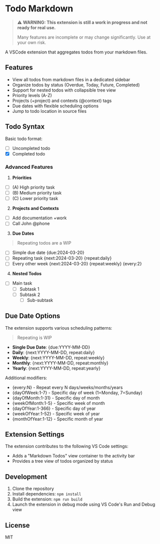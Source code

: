 # Todo Markdown

> ⚠️ **WARNING: This extension is still a work in progress and not ready for
> real use.**
>
> Many features are incomplete or may change significantly. Use at your own
> risk.

A VSCode extension that aggregates todos from your markdown files.

## Features

- View all todos from markdown files in a dedicated sidebar
- Organize todos by status (Overdue, Today, Future, Completed)
- Support for nested todos with collapsible tree view
- Priority levels (A-Z)
- Projects (+project) and contexts (@context) tags
- Due dates with flexible scheduling options
- Jump to todo location in source files

## Todo Syntax

Basic todo format:

- [ ] Uncompleted todo
- [x] Completed todo

### Advanced Features

1. **Priorities**

- [ ] (A) High priority task
- [ ] (B) Medium priority task
- [ ] (C) Lower priority task

2. **Projects and Contexts**

- [ ] Add documentation +work
- [ ] Call John @phone

3. **Due Dates**

> Repeating todos are a WIP

- [ ] Simple due date {due:2024-03-20}
- [ ] Repeating task {next:2024-03-20} {repeat:daily}
- [ ] Every other week {next:2024-03-20} {repeat:weekly} {every:2}

4. **Nested Todos**

- [ ] Main task
  - [ ] Subtask 1
  - [ ] Subtask 2
    - [ ] Sub-subtask

## Due Date Options

The extension supports various scheduling patterns:

> Repeating is WIP

- **Single Due Date**: {due:YYYY-MM-DD}
- **Daily**: {next:YYYY-MM-DD, repeat:daily}
- **Weekly**: {next:YYYY-MM-DD, repeat:weekly}
- **Monthly**: {next:YYYY-MM-DD, repeat:monthly}
- **Yearly**: {next:YYYY-MM-DD, repeat:yearly}

Additional modifiers:

- {every:N} - Repeat every N days/weeks/months/years
- {dayOfWeek:1-7} - Specific day of week (1=Monday, 7=Sunday)
- {dayOfMonth:1-31} - Specific day of month
- {weekOfMonth:1-5} - Specific week of month
- {dayOfYear:1-366} - Specific day of year
- {weekOfYear:1-52} - Specific week of year
- {monthOfYear:1-12} - Specific month of year

## Extension Settings

The extension contributes to the following VS Code settings:

- Adds a "Markdown Todos" view container to the activity bar
- Provides a tree view of todos organized by status

## Development

1. Clone the repository
2. Install dependencies: `npm install`
3. Build the extension: `npm run build`
4. Launch the extension in debug mode using VS Code's Run and Debug view

## License

MIT

